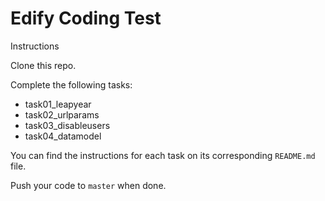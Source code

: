 # Edify Coding Test

Instructions

Clone this repo.

Complete the following tasks:

* task01_leapyear
* task02_urlparams
* task03_disableusers
* task04_datamodel

You can find the instructions for each task on its corresponding `README.md` file.

Push your code to `master` when done.
